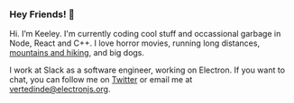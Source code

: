### Hey Friends! 👋

Hi. I’m Keeley. I'm currently coding cool stuff and occassional garbage in Node, React and C++. I love horror movies, running long distances, [mountains and hiking](https://portlandartmuseum.org/exhibitions/volcano/), and big dogs.

I work at Slack as a software engineer, working on Electron. If you want to chat, you can follow me on [Twitter](https://twitter.com/keeleyhammond) or email me at [vertedinde@electronjs.org](mailto:vertedinde@electronjs.org).
